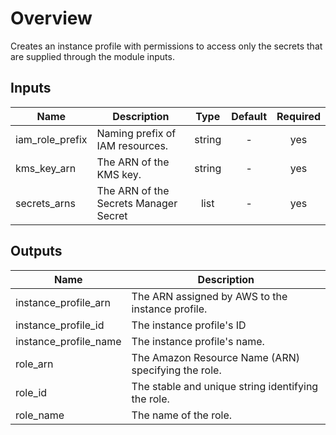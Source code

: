 # Overview

Creates an instance profile with permissions to access only the secrets that are supplied through the module inputs.

## Inputs

| Name | Description | Type | Default | Required |
|------|-------------|:----:|:-----:|:-----:|
| iam_role_prefix | Naming prefix of IAM resources. | string | - | yes |
| kms_key_arn | The ARN of the KMS key. | string | - | yes |
| secrets_arns | The ARN of the Secrets Manager Secret | list | - | yes |

## Outputs

| Name | Description |
|------|-------------|
| instance_profile_arn | The ARN assigned by AWS to the instance profile. |
| instance_profile_id | The instance profile's ID |
| instance_profile_name | The instance profile's name. |
| role_arn | The Amazon Resource Name (ARN) specifying the role. |
| role_id | The stable and unique string identifying the role. |
| role_name | The name of the role. |
